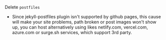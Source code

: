 Delete `postfiles`

- Since jekyll-postfiles plugin isn't supported by github pages, this cause will make your site problems, path broken or post images won't show up, you can host alternatively using likes netlify.com, vercel.com, azure.com or surge.sh services, which support 3rd party.
